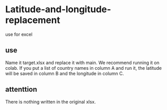 # Latitude-and-longitude-replacement
use for excel
## use
Name it target.xlsx and replace it with main.
We recommend running it on colab.
If you put a list of country names in column A and run it, the latitude will be saved in column B and the longitude in column C. 
## attenttion
There is nothing written in the original xlsx.
